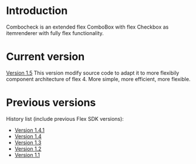 # Introduction #
Combocheck is an extended flex ComboBox with flex Checkbox as itemrenderer with fully flex functionality.

# Current version #
[Version 1.5](http://code.google.com/p/combocheck/wiki/Version_1_5)
This version modify source code to adapt it to more flexibily component architecture of flex 4. More simple, more efficient, more flexible.

# Previous versions #

History list (include previous Flex SDK versions):
  * [Version 1.4.1](http://code.google.com/p/combocheck/wiki/Version_1_4_1)
  * [Version 1.4](http://code.google.com/p/combocheck/wiki/Version_1_4)
  * [Version 1.3](http://code.google.com/p/combocheck/wiki/Version_1_3)
  * [Version 1.2](http://code.google.com/p/combocheck/wiki/Version_1_2)
  * [Version 1.1](http://code.google.com/p/combocheck/wiki/Version_1_1)